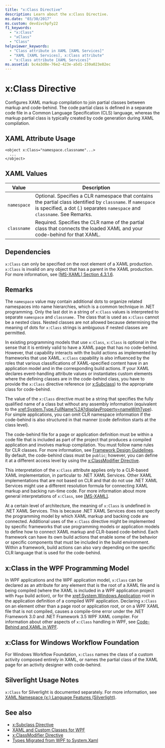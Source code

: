```yaml
---
title: "x:Class Directive"
description: Learn about the x:Class Directive.
ms.date: "03/30/2017"
ms.custom: devdivchpfy22
f1_keywords: 
  - "x:Class"
  - "xClass"
  - "Class"
helpviewer_keywords: 
  - "Class attribute in XAML [XAML Services]"
  - "XAML [XAML Services], x:Class attribute"
  - "x:Class attribute [XAML Services]"
ms.assetid: bc4a3d8e-76e2-423e-a5d1-159a023e82ec
---
```

# x:Class Directive

Configures XAML markup compilation to join partial classes between markup and code-behind. The code partial class is defined in a separate code file in a Common Language Specification (CLS) language, whereas the markup partial class is typically created by code generation during XAML compilation.

## XAML Attribute Usage

```xaml
<object x:Class="namespace.classname"...>
  ...
</object>
```

## XAML Values

| Value | Description |
|-------|-------------|
|`namespace`|Optional. Specifies a CLR namespace that contains the partial class identified by `classname`. If `namespace` is specified, a dot (.) separates `namespace` and `classname`. See Remarks.|
|`classname`|Required. Specifies the CLR name of the partial class that connects the loaded XAML and your code-behind for that XAML.|

## Dependencies

`x:Class` can only be specified on the root element of a XAML production. `x:Class` is invalid on any object that has a parent in the XAML production. For more information, see [\[MS-XAML\] Section 4.3.1.6](/previous-versions/msp-n-p/ff650760(v=pandp.10)).

## Remarks

The `namespace` value may contain additional dots to organize related namespaces into name hierarchies, which is a common technique in .NET programming. Only the last dot in a string of `x:Class` values is interpreted to separate `namespace` and `classname.` The class that is used as `x:Class` cannot be a nested class. Nested classes are not allowed because determining the meaning of dots for `x:Class` strings is ambiguous if nested classes are permitted.

In existing programming models that use `x:Class`, `x:Class` is optional in the sense that it is entirely valid to have a XAML page that has no code-behind. However, that capability interacts with the build actions as implemented by frameworks that use XAML. `x:Class` capability is also influenced by the roles that various classifications of XAML-specified content have in an application model and in the corresponding build actions. If your XAML declares event-handling attribute values or instantiates custom elements where the defining classes are in the code-behind class, you have to provide the `x:Class` directive reference (or [x:Subclass](xsubclass-directive.md)) to the appropriate class for code-behind.

The value of the `x:Class` directive must be a string that specifies the fully qualified name of a class but without any assembly information (equivalent to the <xref:System.Type.FullName%2A?displayProperty=nameWithType>). For simple applications, you can omit CLR namespace information if the code-behind is also structured in that manner (code definition starts at the class level).

The code-behind file for a page or application definition must be within a code file that is included as part of the project that produces a compiled application and involves markup compilation. You must follow name rules for CLR classes. For more information, see [Framework Design Guidelines](/dotnet/api/). By default, the code-behind class must be `public`; however, you can define it at a different access level by using the [x:ClassModifier Directive](xclassmodifier-directive.md).

This interpretation of the `x:Class` attribute applies only to a CLR-based XAML implementation, in particular to .NET XAML Services. Other XAML implementations that are not based on CLR and that do not use .NET XAML Services might use a different resolution formula for connecting XAML markup and backing run-time code. For more information about more general interpretations of `x:Class`, see [\[MS-XAML\]](/previous-versions/msp-n-p/ff650760(v=pandp.10)).

At a certain level of architecture, the meaning of `x:Class` is undefined in .NET XAML Services. This is because .NET XAML Services does not specify the programming model by which XAML markup and backing code are connected. Additional uses of the `x:Class` directive might be implemented by specific frameworks that use programming models or application models to define how to connect XAML markup and CLR-based code-behind. Each framework can have its own build actions that enable some of the behavior or specific components that must be included in the build environment. Within a framework, build actions can also vary depending on the specific CLR language that is used for the code-behind.

## x:Class in the WPF Programming Model

In WPF applications and the WPF application model, `x:Class` can be declared as an attribute for any element that is the root of a XAML file and is being compiled (where the XAML is included in a WPF application project with `Page` build action), or for the <xref:System.Windows.Application> root in the application definition of a compiled WPF application. Declaring `x:Class` on an element other than a page root or application root, or on a WPF XAML file that is not compiled, causes a compile-time error under the .NET Framework 3.0 and .NET Framework 3.5 WPF XAML compiler. For information about other aspects of `x:Class` handling in WPF, see [Code-Behind and XAML in WPF](../framework/wpf/advanced/code-behind-and-xaml-in-wpf.md).

## x:Class for Windows Workflow Foundation

For Windows Workflow Foundation, `x:Class` names the class of a custom activity composed entirely in XAML, or names the partial class of the XAML page for  an activity designer with code-behind.

## Silverlight Usage Notes

`x:Class` for Silverlight is documented separately. For more information, see [XAML Namespace (x:) Language Features (Silverlight)](/previous-versions/windows/silverlight/dotnet-windows-silverlight/cc188995(v=vs.95)).

## See also

- [x:Subclass Directive](xsubclass-directive.md)
- [XAML and Custom Classes for WPF](../framework/wpf/advanced/xaml-and-custom-classes-for-wpf.md)
- [x:ClassModifier Directive](xclassmodifier-directive.md)
- [Types Migrated from WPF to System.Xaml](../framework/wpf/advanced/types-migrated-from-wpf-to-system.md)
